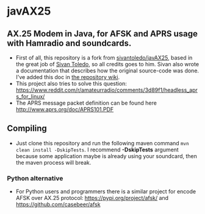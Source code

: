 # javAX25
## AX.25 Modem in Java, for AFSK and APRS usage with Hamradio and soundcards.

- First of all, this repository is a fork from [sivantoledo/javAX25](https://github.com/sivantoledo/javAX25), based in the great job of [Sivan Toledo](https://github.com/sivantoledo), so all credits goes to him. Sivan also wrote a documentation that describes how the original source-code was done. I've added this doc in [the repository wiki](https://github.com/damico/javAX25/wiki/Manual:-AX25-Java-Soundcard-Modem).
- This project also tries to solve this question: https://www.reddit.com/r/amateurradio/comments/3d89f1/headless_aprs_for_linux/
- The APRS message packet definition can be found here http://www.aprs.org/doc/APRS101.PDF

## Compiling

- Just clone this repository and run the following maven command `mvn clean install -DskipTests`. I recommend **-DskipTests** argument because some application maybe is already using your soundcard, then the maven process will break.

### Python alternative
- For Python users and programmers there is a similar project for encode AFSK over AX.25 protocol: https://pypi.org/project/afsk/ and https://github.com/casebeer/afsk
